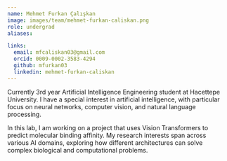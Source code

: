 ```yaml
---
name: Mehmet Furkan Çalışkan
image: images/team/mehmet-furkan-caliskan.png
role: undergrad
aliases:

links:
  email: mfcaliskan03@gmail.com
  orcid: 0009-0002-3583-4294
  github: mfurkan03
  linkedin: mehmet-furkan-caliskan
---
```


Currently 3rd year Artificial Intelligence Engineering student at Hacettepe University. 
I have a special interest in artificial intelligence, with particular focus on neural networks, computer vision, and natural language processing. 

In this lab, I am working on a project that uses Vision Transformers to predict molecular binding affinity. My research interests span across various AI domains, exploring how different architectures can solve complex biological and computational problems.
